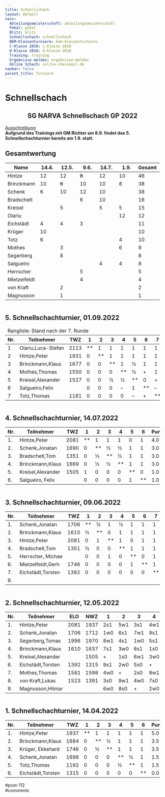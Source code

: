 ```yaml
---
title: Schnellschach 
layout: default
navs:
  Abteilungsmeisterschaft: abteilungsmeisterschaft
  Pokal: pokal
  Blitz: blitz
  Schnellschach: schnellschach
  BEM-Klassenturniere: bem-klassenturniere
  C-Klasse 2018: c-klasse-2018
  D-Klasse 2018: d-klasse-2018
  Training: training
  Ergebnisse melden: ergebnisse-melden
  Online Schach: online-chessmail-de
navbar: false
parent_title: Turniere
---
```

<div class="post-112 page type-page status-publish hentry" id="post-112">
<h1 class="entry-title">Schnellschach</h1>
<div class="entry-content">
<div class="aligncenter">
<h2 class="heading2" style="text-align: center;">SG NARVA Schnellschach GP 2022</h2>
<p><a href="http://www.narva-schach.de/wordpress/wp-content/uploads/2022/03/Schnellschachmeisterschaft-2022.pdf">Ausschreibung</a><br/>
<strong>Aufgrund des Trainings mit GM Richter am 8.9. findet das 5. Schnellschachturnier bereits am 1.9. statt.</strong></p>
</div>
<h2>Gesamtwertung</h2>
<table class="footable">
<thead>
<tr>
<th style="padding-right: 10px; width: 84px;">Name</th>
<th style="padding-right: 10px; width: 50px;">14.4.</th>
<th style="padding-right: 10px; width: 50px;">12.5.</th>
<th style="padding-right: 10px; width: 50px;"> 9.6.</th>
<th style="padding-right: 10px; width: 50px;">14.7.</th>
<th style="padding-right: 10px; width: 50px;"> 1.9.</th>
<th data-type="numeric" style="padding-right: 10px; width: 60px;"><strong>Gesamt</strong></th>
</tr>
</thead>
<tbody>
<tr>
<td>Hintze</td>
<td>12</td>
<td>12</td>
<td><del>8</del></td>
<td>12</td>
<td>10</td>
<td>46</td>
</tr>
<tr>
<td>Brinckmann</td>
<td>10</td>
<td><del>6</del></td>
<td>10</td>
<td>10</td>
<td>8</td>
<td>38</td>
</tr>
<tr>
<td>Schenk</td>
<td>6</td>
<td>10</td>
<td>12</td>
<td>10</td>
<td></td>
<td>38</td>
</tr>
<tr>
<td>Bradschetl</td>
<td></td>
<td></td>
<td>6</td>
<td>10</td>
<td></td>
<td>16</td>
</tr>
<tr>
<td>Kreisel</td>
<td></td>
<td>5</td>
<td></td>
<td>5</td>
<td>5</td>
<td>15</td>
</tr>
<tr>
<td>Olariu</td>
<td></td>
<td></td>
<td></td>
<td></td>
<td>12</td>
<td>12</td>
</tr>
<tr>
<td>Eichstädt</td>
<td>4</td>
<td>4</td>
<td>3</td>
<td></td>
<td></td>
<td>11</td>
</tr>
<tr>
<td>Krüger</td>
<td>10</td>
<td></td>
<td></td>
<td></td>
<td></td>
<td>10</td>
</tr>
<tr>
<td>Totz</td>
<td>6</td>
<td></td>
<td></td>
<td></td>
<td>4</td>
<td>10</td>
</tr>
<tr>
<td>Mothes</td>
<td></td>
<td>3</td>
<td></td>
<td></td>
<td>6</td>
<td>9</td>
</tr>
<tr>
<td>Segerberg</td>
<td></td>
<td>8</td>
<td></td>
<td></td>
<td></td>
<td>8</td>
</tr>
<tr>
<td>Salgueiro</td>
<td></td>
<td></td>
<td></td>
<td>4</td>
<td>4</td>
<td>8</td>
</tr>
<tr>
<td>Herrscher</td>
<td></td>
<td></td>
<td>5</td>
<td></td>
<td></td>
<td>5</td>
</tr>
<tr>
<td>Mietzelfeldt</td>
<td></td>
<td></td>
<td>4</td>
<td></td>
<td></td>
<td>4</td>
</tr>
<tr>
<td>von Kraft</td>
<td></td>
<td>2</td>
<td></td>
<td></td>
<td></td>
<td>2</td>
</tr>
<tr>
<td>Magnusson</td>
<td></td>
<td>1</td>
<td></td>
<td></td>
<td></td>
<td>1</td>
</tr>
</tbody>
</table>
<div style="overflow: auto;">
<h2>5. Schnellschachturnier, 01.09.2022</h2>
<table class="clean swiss footable">
<thead>
<tr>
<td colspan="12">Rangliste: Stand nach der 7. Runde</td>
</tr>
<tr>
<th>Nr.</th>
<th>Teilnehmer</th>
<th>TWZ</th>
<th>1</th>
<th>2</th>
<th>3</th>
<th>4</th>
<th>5</th>
<th>6</th>
<th>7</th>
<th>Punkte</th>
<th>SoBerg</th>
</tr>
</thead>
<tbody>
<tr>
<td>1</td>
<td nowrap="nowrap">Olariu,Luca-Stefan</td>
<td>2113</td>
<td>**</td>
<td>1</td>
<td>1</td>
<td>1</td>
<td>1</td>
<td>1</td>
<td>1</td>
<td>6.0</td>
<td>15.00</td>
</tr>
<tr>
<td>2</td>
<td>Hintze,Peter</td>
<td>1931</td>
<td>0</td>
<td>**</td>
<td>1</td>
<td>1</td>
<td>1</td>
<td>1</td>
<td>1</td>
<td>5.0</td>
<td>10.00</td>
</tr>
<tr>
<td>3</td>
<td>Brinckmann,Klaus</td>
<td>1677</td>
<td>0</td>
<td>0</td>
<td>**</td>
<td>1</td>
<td>½</td>
<td>1</td>
<td>1</td>
<td>3.5</td>
<td>5.50</td>
</tr>
<tr>
<td>4</td>
<td>Mothes,Thomas</td>
<td>1550</td>
<td>0</td>
<td>0</td>
<td>0</td>
<td>**</td>
<td>½</td>
<td>+</td>
<td>1</td>
<td>2.5</td>
<td>3.00</td>
</tr>
<tr>
<td>5</td>
<td>Kreisel,Alexander</td>
<td>1527</td>
<td>0</td>
<td>0</td>
<td>½</td>
<td>½</td>
<td>**</td>
<td>0</td>
<td>+</td>
<td>2.0</td>
<td>4.00</td>
</tr>
<tr>
<td>6</td>
<td>Salgueiro,Felix</td>
<td></td>
<td>0</td>
<td>0</td>
<td>0</td>
<td>–</td>
<td>1</td>
<td>**</td>
<td>–</td>
<td>1.0</td>
<td>2.00</td>
</tr>
<tr>
<td>7</td>
<td>Totz,Thomas</td>
<td>1161</td>
<td>0</td>
<td>0</td>
<td>0</td>
<td>0</td>
<td>–</td>
<td>+</td>
<td>**</td>
<td>1.0</td>
<td>1.00</td>
</tr>
</tbody>
</table>
</div>
<div style="overflow: auto;">
<h2>4. Schnellschachturnier, 14.07.2022</h2>
<table class="clean swiss footable">
<thead>
<tr>
<th>Nr.</th>
<th>Teilnehmer</th>
<th>TWZ</th>
<th>1</th>
<th>2</th>
<th>3</th>
<th>4</th>
<th>5</th>
<th>6</th>
<th>Punkte</th>
<th>SoBerg</th>
</tr>
</thead>
<tbody>
<tr>
<td>1.</td>
<td>Hintze,Peter</td>
<td>2081</td>
<td>**</td>
<td>1</td>
<td>1</td>
<td>1</td>
<td>0</td>
<td>1</td>
<td>4.0</td>
<td>10.00</td>
</tr>
<tr>
<td>2.</td>
<td>Schenk,Jonatan</td>
<td>1690</td>
<td>0</td>
<td>**</td>
<td>½</td>
<td>½</td>
<td>1</td>
<td>1</td>
<td>3.0</td>
<td>5.00</td>
</tr>
<tr>
<td>3.</td>
<td>Bradschetl,Tom</td>
<td>1351</td>
<td>0</td>
<td>½</td>
<td>**</td>
<td>½</td>
<td>1</td>
<td>1</td>
<td>3.0</td>
<td>5.00</td>
</tr>
<tr>
<td>4.</td>
<td>Brinckmann,Klaus</td>
<td>1669</td>
<td>0</td>
<td>½</td>
<td>½</td>
<td>**</td>
<td>1</td>
<td>1</td>
<td>3.0</td>
<td>5.00</td>
</tr>
<tr>
<td>5.</td>
<td>Kreisel,Alexander</td>
<td>1505</td>
<td>1</td>
<td>0</td>
<td>0</td>
<td>0</td>
<td>**</td>
<td>0</td>
<td>1.0</td>
<td>4.00</td>
</tr>
<tr>
<td>6.</td>
<td>Salgueiro, Felix</td>
<td></td>
<td>0</td>
<td>0</td>
<td>0</td>
<td>0</td>
<td>1</td>
<td>**</td>
<td>1.0</td>
<td>1.00</td>
</tr>
</tbody>
</table>
</div>
<div style="overflow: auto;">
<h2>3. Schnellschachturnier, 09.06.2022</h2>
<table class="clean swiss footable">
<thead>
<tr>
<th>Nr.</th>
<th>Teilnehmer</th>
<th>TWZ</th>
<th>1</th>
<th>2</th>
<th>3</th>
<th>4</th>
<th>5</th>
<th>6</th>
<th>7</th>
<th>8</th>
<th>Punkte</th>
<th>SoBerg</th>
</tr>
</thead>
<tbody>
<tr>
<td>1.</td>
<td>Schenk,Jonatan</td>
<td>1706</td>
<td>**</td>
<td>½</td>
<td>1</td>
<td>½</td>
<td>1</td>
<td>1</td>
<td>1</td>
<td></td>
<td>5.0</td>
<td>12.00</td>
</tr>
<tr>
<td>2.</td>
<td>Brinckmann,Klaus</td>
<td>1610</td>
<td>½</td>
<td>**</td>
<td>0</td>
<td>1</td>
<td>1</td>
<td>1</td>
<td>1</td>
<td></td>
<td>4.5</td>
<td>10.00</td>
</tr>
<tr>
<td>3.</td>
<td>Hintze,Peter</td>
<td>2081</td>
<td>0</td>
<td>1</td>
<td>**</td>
<td>1</td>
<td>0</td>
<td>1</td>
<td>1</td>
<td></td>
<td>4.0</td>
<td>10.00</td>
</tr>
<tr>
<td>4.</td>
<td>Bradschetl,Tom</td>
<td>1351</td>
<td>½</td>
<td>0</td>
<td>0</td>
<td>**</td>
<td>1</td>
<td>1</td>
<td>1</td>
<td></td>
<td>3.5</td>
<td>6.50</td>
</tr>
<tr>
<td>5.</td>
<td>Herrscher, Michae</td>
<td></td>
<td>0</td>
<td>0</td>
<td>1</td>
<td>0</td>
<td>**</td>
<td>0</td>
<td>1</td>
<td></td>
<td>2.0</td>
<td>4.00</td>
</tr>
<tr>
<td>6.</td>
<td>Mietzelfeldt,Gerh</td>
<td>1746</td>
<td>0</td>
<td>0</td>
<td>0</td>
<td>0</td>
<td>1</td>
<td>**</td>
<td>1</td>
<td></td>
<td>2.0</td>
<td>2.00</td>
</tr>
<tr>
<td>7.</td>
<td>Eichstädt,Torsten</td>
<td>1392</td>
<td>0</td>
<td>0</td>
<td>0</td>
<td>0</td>
<td>0</td>
<td>0</td>
<td>**</td>
<td></td>
<td>0.0</td>
<td>0.00</td>
</tr>
<tr>
<td>8.</td>
<td></td>
<td></td>
<td></td>
<td></td>
<td></td>
<td></td>
<td></td>
<td></td>
<td></td>
<td>**</td>
<td></td>
<td></td>
</tr>
</tbody>
</table>
<div style="overflow: auto;">
<h2>2. Schnellschachturnier, 12.05.2022</h2>
<table class="clean swiss footable">
<thead>
<tr>
<th>Nr.</th>
<th>Teilnehmer</th>
<th>ELO</th>
<th>NWZ</th>
<th>1</th>
<th>2</th>
<th>3</th>
<th>4</th>
<th>5</th>
<th>Punkte</th>
<th>Buchh</th>
<th>SoBerg</th>
</tr>
</thead>
<tbody>
<tr>
<td>1.</td>
<td>Hintze,Peter</td>
<td>2081</td>
<td>1937</td>
<td>2s1</td>
<td>5w1</td>
<td>3s1</td>
<td>4w1</td>
<td>6s1</td>
<td>5.0</td>
<td>13.0</td>
<td>13.00</td>
</tr>
<tr>
<td>2.</td>
<td>Schenk,Jonatan</td>
<td>1706</td>
<td>1712</td>
<td>1w0</td>
<td>6s1</td>
<td>7w1</td>
<td>9s1</td>
<td>3s1</td>
<td>4.0</td>
<td>12.5</td>
<td>7.50</td>
</tr>
<tr>
<td>3.</td>
<td>Segerberg,Tomas</td>
<td>1996</td>
<td>1970</td>
<td>8w1</td>
<td>4s1</td>
<td>1w0</td>
<td>5s1</td>
<td>2w0</td>
<td>3.0</td>
<td>15.0</td>
<td>6.00</td>
</tr>
<tr>
<td>4.</td>
<td>Brinckmann,Klaus</td>
<td>1610</td>
<td>1637</td>
<td>7s1</td>
<td>3w0</td>
<td>8s1</td>
<td>1s0</td>
<td>5w1</td>
<td>3.0</td>
<td>12.5</td>
<td>4.50</td>
</tr>
<tr>
<td>5.</td>
<td>Kreisel,Alexander</td>
<td></td>
<td>1505</td>
<td>+</td>
<td>1s0</td>
<td>6w1</td>
<td>3w0</td>
<td>4s0</td>
<td>2.0</td>
<td>14.5</td>
<td>3.50</td>
</tr>
<tr>
<td>6.</td>
<td>Eichstädt,Torsten</td>
<td>1392</td>
<td>1315</td>
<td>9s1</td>
<td>2w0</td>
<td>5s0</td>
<td>+</td>
<td>1w0</td>
<td>2.0</td>
<td>13.5</td>
<td>3.00</td>
</tr>
<tr>
<td>7.</td>
<td>Mothes,Thomas</td>
<td>1581</td>
<td>1598</td>
<td>4w0</td>
<td>+</td>
<td>2s0</td>
<td>8w1</td>
<td>9s0</td>
<td>2.0</td>
<td>11.5</td>
<td>3.00</td>
</tr>
<tr>
<td>8.</td>
<td>von Kraft,Lukas</td>
<td>1523</td>
<td>1391</td>
<td>3s0</td>
<td>9w1</td>
<td>4w0</td>
<td>7s0</td>
<td>+</td>
<td>2.0</td>
<td>10.0</td>
<td>2.50</td>
</tr>
<tr>
<td>9.</td>
<td>Magnusson,Hilmar</td>
<td></td>
<td></td>
<td>6w0</td>
<td>8s0</td>
<td>+</td>
<td>2w0</td>
<td>7w1</td>
<td>2.0</td>
<td>9.5</td>
<td>2.50</td>
</tr>
</tbody>
</table>
<div style="overflow: auto;">
<h2>1. Schnellschachturnier, 14.04.2022</h2>
<table class="clean swiss footable">
<thead>
<tr>
<th>Nr.</th>
<th>Teilnehmer</th>
<th>TWZ</th>
<th>1</th>
<th>2</th>
<th>3</th>
<th>4</th>
<th>5</th>
<th>6</th>
<th>Punkte</th>
<th>SoBerg</th>
</tr>
</thead>
<tbody>
<tr>
<td>1.</td>
<td>Hintze,Peter</td>
<td>1937</td>
<td>**</td>
<td>1</td>
<td>1</td>
<td>1</td>
<td>1</td>
<td>1</td>
<td>5.0</td>
<td>10.00</td>
</tr>
<tr>
<td>2.</td>
<td>Brinckmann,Klaus</td>
<td>1684</td>
<td>0</td>
<td>**</td>
<td>½</td>
<td>1</td>
<td>1</td>
<td>1</td>
<td>3.5</td>
<td>4.75</td>
</tr>
<tr>
<td>3.</td>
<td>Krüger, Ekkehard</td>
<td>1746</td>
<td>0</td>
<td>½</td>
<td>**</td>
<td>1</td>
<td>1</td>
<td>1</td>
<td>3.5</td>
<td>4.75</td>
</tr>
<tr>
<td>4.</td>
<td>Schenk,Jonatan</td>
<td>1698</td>
<td>0</td>
<td>0</td>
<td>0</td>
<td>**</td>
<td>½</td>
<td>1</td>
<td>1.5</td>
<td>0.75</td>
</tr>
<tr>
<td>5.</td>
<td>Totz,Thomas</td>
<td>1192</td>
<td>0</td>
<td>0</td>
<td>0</td>
<td>½</td>
<td>**</td>
<td>1</td>
<td>1.5</td>
<td>0.75</td>
</tr>
<tr>
<td>6.</td>
<td>Eichstädt,Torsten</td>
<td>1315</td>
<td>0</td>
<td>0</td>
<td>0</td>
<td>0</td>
<td>0</td>
<td>**</td>
<td>0.0</td>
<td>0.00</td>
</tr>
</tbody>
</table>
</div>
</div>
</div>
</div><!-- .entry-content -->
</div> #post-112 
<div id="comments">
</div> #comments 
